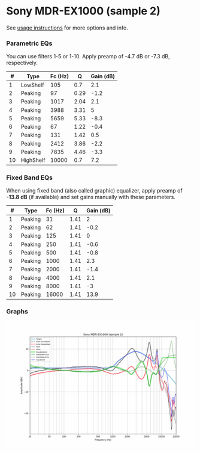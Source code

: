 # Sony MDR-EX1000 (sample 2)
See [usage instructions](https://github.com/jaakkopasanen/AutoEq#usage) for more options and info.

### Parametric EQs
You can use filters 1-5 or 1-10. Apply preamp of -4.7 dB or -7.3 dB, respectively.

|   # | Type      |   Fc (Hz) |    Q |   Gain (dB) |
|-----|-----------|-----------|------|-------------|
|   1 | LowShelf  |       105 | 0.7  |         2.1 |
|   2 | Peaking   |        97 | 0.29 |        -1.2 |
|   3 | Peaking   |      1017 | 2.04 |         2.1 |
|   4 | Peaking   |      3988 | 3.31 |         5   |
|   5 | Peaking   |      5659 | 5.33 |        -8.3 |
|   6 | Peaking   |        67 | 1.22 |        -0.4 |
|   7 | Peaking   |       131 | 1.42 |         0.5 |
|   8 | Peaking   |      2412 | 3.86 |        -2.2 |
|   9 | Peaking   |      7835 | 4.46 |        -3.3 |
|  10 | HighShelf |     10000 | 0.7  |         7.2 |

### Fixed Band EQs
When using fixed band (also called graphic) equalizer, apply preamp of **-13.8 dB** (if available) and set gains manually with these parameters.

|   # | Type    |   Fc (Hz) |    Q |   Gain (dB) |
|-----|---------|-----------|------|-------------|
|   1 | Peaking |        31 | 1.41 |         2   |
|   2 | Peaking |        62 | 1.41 |        -0.2 |
|   3 | Peaking |       125 | 1.41 |         0   |
|   4 | Peaking |       250 | 1.41 |        -0.6 |
|   5 | Peaking |       500 | 1.41 |        -0.8 |
|   6 | Peaking |      1000 | 1.41 |         2.3 |
|   7 | Peaking |      2000 | 1.41 |        -1.4 |
|   8 | Peaking |      4000 | 1.41 |         2.1 |
|   9 | Peaking |      8000 | 1.41 |        -3   |
|  10 | Peaking |     16000 | 1.41 |        13.9 |

### Graphs
![](./Sony%20MDR-EX1000%20(sample%202).png)
